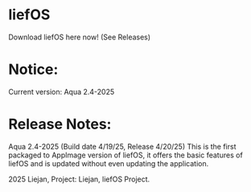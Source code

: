 # liefOS
Download liefOS here now! (See Releases)

# Notice:
Current version: Aqua 2.4-2025

# Release Notes:
Aqua 2.4-2025 
(Build date 4/19/25, Release 4/20/25)
This is the first packaged to AppImage version of liefOS, it offers the basic features of liefOS and is updated without even updating the application.



2025 Liejan, Project: Liejan, liefOS Project.
